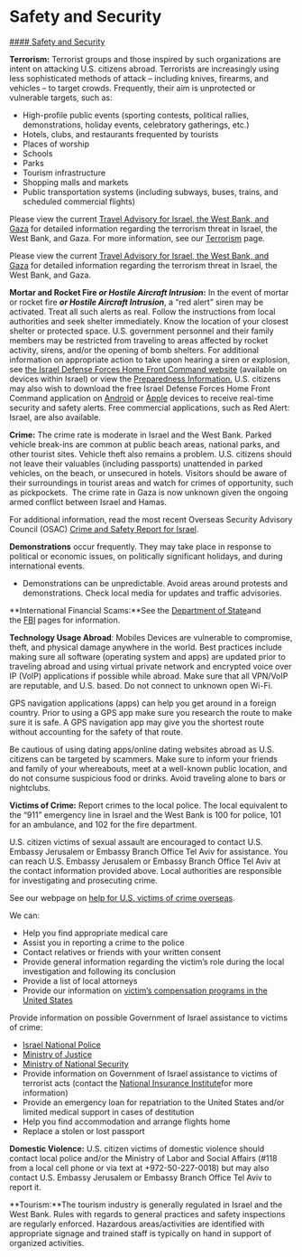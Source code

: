 # Safety and Security

[#### Safety and Security](javascript:void(0); "Safety and Security")

**Terrorism:** Terrorist groups and those inspired by such organizations are intent on attacking U.S. citizens abroad. Terrorists are increasingly using less sophisticated methods of attack – including knives, firearms, and vehicles – to target crowds. Frequently, their aim is unprotected or vulnerable targets, such as:

* High-profile public events (sporting contests, political rallies, demonstrations, holiday events, celebratory gatherings, etc.)
* Hotels, clubs, and restaurants frequented by tourists
* Places of worship
* Schools
* Parks
* Tourism infrastructure
* Shopping malls and markets
* Public transportation systems (including subways, buses, trains, and scheduled commercial flights)

Please view the current [Travel Advisory for Israel, the West Bank, and Gaza](https://travel.state.gov/content/travel/en/traveladvisories/traveladvisories/israel-west-bank-and-gaza-travel-advisory.html) for detailed information regarding the terrorism threat in Israel, the West Bank, and Gaza. For more information, see our [Terrorism](https://travel.state.gov/content/travel/en/international-travel/emergencies/terrorism.html) page.

Please view the current [Travel Advisory for Israel, the West Bank, and Gaza](https://travel.state.gov/content/travel/en/traveladvisories/traveladvisories/israel-west-bank-and-gaza-travel-advisory.html) for detailed information regarding the terrorism threat in Israel, the West Bank, and Gaza.

**Mortar and Rocket Fire *or Hostile Aircraft Intrusion*:** In the event of mortar or rocket fire ***or Hostile Aircraft Intrusion***, a “red alert” siren may be activated. Treat all such alerts as real. Follow the instructions from local authorities and seek shelter immediately. Know the location of your closest shelter or protected space. U.S. government personnel and their family members may be restricted from traveling to areas affected by rocket activity, sirens, and/or the opening of bomb shelters. For additional information on appropriate action to take upon hearing a siren or explosion, see [the Israel Defense Forces Home Front Command website](https://www.idf.il/en/mini-sites/regional-commands/home-front-command/home-front-command/) (available on devices within Israel) or view the [Preparedness Information.](https://gcc02.safelinks.protection.outlook.com/?url=https%3A%2F%2Fil.usembassy.gov%2Fwp-content%2Fuploads%2Fsites%2F33%2FHome_Front_Command_Preparedness_Information.pdf&data=05%7C01%7COCSContentManager%40state.gov%7C6f806e3f127d45d020bd08db57d698d5%7C66cf50745afe48d1a691a12b2121f44b%7C0%7C0%7C638200351422234069%7CUnknown%7CTWFpbGZsb3d8eyJWIjoiMC4wLjAwMDAiLCJQIjoiV2luMzIiLCJBTiI6Ik1haWwiLCJXVCI6Mn0%3D%7C3000%7C%7C%7C&sdata=HiEsSmjDjPNSXjluLMXD8WttTdnpAw83UFrioRn3CHQ%3D&reserved=0) U.S. citizens may also wish to download the free Israel Defense Forces Home Front Command application on [Android](https://travel.state.gov/content/travel/en/international-travel/International-Travel-Country-Information-Pages/IsraeltheWestBankandGaza.html#ExternalPopup) or [Apple](https://travel.state.gov/content/travel/en/international-travel/International-Travel-Country-Information-Pages/IsraeltheWestBankandGaza.html#ExternalPopup) devices to receive real-time security and safety alerts. Free commercial applications, such as Red Alert: Israel, are also available.

**Crime:** The crime rate is moderate in Israel and the West Bank. Parked vehicle break-ins are common at public beach areas, national parks, and other tourist sites. Vehicle theft also remains a problem. U.S. citizens should not leave their valuables (including passports) unattended in parked vehicles, on the beach, or unsecured in hotels. Visitors should be aware of their surroundings in tourist areas and watch for crimes of opportunity, such as pickpockets.  The crime rate in Gaza is now unknown given the ongoing armed conflict between Israel and Hamas.

For additional information, read the most recent Overseas Security Advisory Council (OSAC) [Crime and Safety Report for Israel](https://www.osac.gov/Content/Report/3a428126-e066-4939-8913-1cfa5d154154).

**Demonstrations** occur frequently. They may take place in response to political or economic issues, on politically significant holidays, and during international events.

* Demonstrations can be unpredictable. Avoid areas around protests and demonstrations. Check local media for updates and traffic advisories.

**International Financial Scams:**See the [Department of State](https://travel.state.gov/content/travel/en/international-travel/emergencies/international-financial-scams.html)and the [FBI](https://www.fbi.gov/how-we-can-help-you/scams-and-safety/common-scams-and-crimes) pages for information.

**Technology Usage Abroad**: Mobiles Devices are vulnerable to compromise, theft, and physical damage anywhere in the world. Best practices include making sure all software (operating system and apps) are updated prior to traveling abroad and using virtual private network and encrypted voice over IP (VoIP) applications if possible while abroad. Make sure that all VPN/VoIP are reputable, and U.S. based. Do not connect to unknown open Wi-Fi.

GPS navigation applications (apps) can help you get around in a foreign country. Prior to using a GPS app make sure you research the route to make sure it is safe. A GPS navigation app may give you the shortest route without accounting for the safety of that route.

Be cautious of using dating apps/online dating websites abroad as U.S. citizens can be targeted by scammers. Make sure to inform your friends and family of your whereabouts, meet at a well-known public location, and do not consume suspicious food or drinks. Avoid traveling alone to bars or nightclubs.

**Victims of Crime:** Report crimes to the local police. The local equivalent to the “911” emergency line in Israel and the West Bank is 100 for police, 101 for an ambulance, and 102 for the fire department.

U.S. citizen victims of sexual assault are encouraged to contact U.S. Embassy Jerusalem or Embassy Branch Office Tel Aviv for assistance. You can reach U.S. Embassy Jerusalem or Embassy Branch Office Tel Aviv at the contact information provided above. Local authorities are responsible for investigating and prosecuting crime.

See our webpage on [help for U.S. victims of crime overseas](https://travel.state.gov/content/travel/en/international-travel/emergencies/crime.html).

We can:

* Help you find appropriate medical care
* Assist you in reporting a crime to the police
* Contact relatives or friends with your written consent
* Provide general information regarding the victim’s role during the local investigation and following its conclusion
* Provide a list of local attorneys
* Provide our information on [victim’s compensation programs in the United States](https://travel.state.gov/content/travel/en/international-travel/emergencies/crime.html)

Provide information on possible Government of Israel assistance to victims of crime:

* [Israel National Police](https://www.gov.il/en/departments/israel_police/govil-landing-page)
* [Ministry of Justice](https://www.gov.il/en/departments/ministry_of_justice/govil-landing-page)
* [Ministry of National Security](https://www.gov.il/en/departments/ministry_of_public_security/govil-landing-page)
* Provide information on Government of Israel assistance to victims of terrorist acts (contact the [National Insurance Institute](https://www.btl.gov.il/English%20Homepage/Pages/default.aspx)for more information)
* Provide an emergency loan for repatriation to the United States and/or limited medical support in cases of destitution
* Help you find accommodation and arrange flights home
* Replace a stolen or lost passport

**Domestic Violence:** U.S. citizen victims of domestic violence should contact local police and/or the Ministry of Labor and Social Affairs (#118 from a local cell phone or via text at +972-50-227-0018) but may also contact U.S. Embassy Jerusalem or Embassy Branch Office Tel Aviv to report it.

**Tourism:**The tourism industry is generally regulated in Israel and the West Bank. Rules with regards to general practices and safety inspections are regularly enforced. Hazardous areas/activities are identified with appropriate signage and trained staff is typically on hand in support of organized activities.